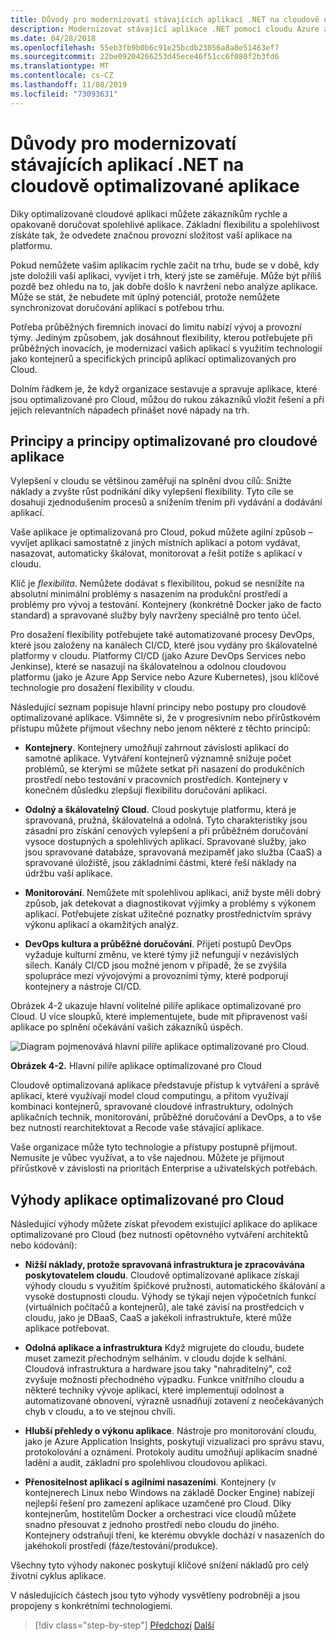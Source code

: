 ```yaml
---
title: Důvody pro modernizovatí stávajících aplikací .NET na cloudově optimalizované aplikace
description: Modernizovat stávající aplikace .NET pomocí cloudu Azure a kontejnerů Windows | Důvody pro modernizovatí stávajících aplikací .NET na cloudově optimalizované aplikace
ms.date: 04/28/2018
ms.openlocfilehash: 55eb3fb9b0b6c91e25bcdb23056a8a8e51463ef7
ms.sourcegitcommit: 22be09204266253d45ece46f51cc6f080f2b3fd6
ms.translationtype: MT
ms.contentlocale: cs-CZ
ms.lasthandoff: 11/08/2019
ms.locfileid: "73093631"
---
```

# <a name="reasons-to-modernize-existing-net-apps-to-cloud-optimized-applications"></a>Důvody pro modernizovatí stávajících aplikací .NET na cloudově optimalizované aplikace

Díky optimalizované cloudové aplikaci můžete zákazníkům rychle a opakovaně doručovat spolehlivé aplikace. Základní flexibilitu a spolehlivost získáte tak, že odvedete značnou provozní složitost vaší aplikace na platformu.

Pokud nemůžete vašim aplikacím rychle začít na trhu, bude se v době, kdy jste doložili vaši aplikaci, vyvíjet i trh, který jste se zaměřuje. Může být příliš pozdě bez ohledu na to, jak dobře došlo k navržení nebo analýze aplikace. Může se stát, že nebudete mít úplný potenciál, protože nemůžete synchronizovat doručování aplikací s potřebou trhu.

Potřeba průběžných firemních inovací do limitu nabízí vývoj a provozní týmy. Jediným způsobem, jak dosáhnout flexibility, kterou potřebujete při průběžných inovacích, je modernizaci vašich aplikací s využitím technologií jako kontejnerů a specifických principů aplikací optimalizovaných pro Cloud.

Dolním řádkem je, že když organizace sestavuje a spravuje aplikace, které jsou optimalizované pro Cloud, můžou do rukou zákazníků vložit řešení a při jejich relevantních nápadech přinášet nové nápady na trh.

## <a name="cloud-optimized-application-principles-and-tenets"></a>Principy a principy optimalizované pro cloudové aplikace

Vylepšení v cloudu se většinou zaměřují na splnění dvou cílů: Snižte náklady a zvyšte růst podnikání díky vylepšení flexibility. Tyto cíle se dosahují zjednodušením procesů a snížením třením při vydávání a dodávání aplikací.

Vaše aplikace je optimalizovaná pro Cloud, pokud můžete agilní způsob – vyvíjet aplikaci samostatně z jiných místních aplikací a potom vydávat, nasazovat, automaticky škálovat, monitorovat a řešit potíže s aplikací v cloudu.

Klíč je *flexibilita*. Nemůžete dodávat s flexibilitou, pokud se nesnížíte na absolutní minimální problémy s nasazením na produkční prostředí a problémy pro vývoj a testování. Kontejnery (konkrétně Docker jako de facto standard) a spravované služby byly navrženy speciálně pro tento účel.

Pro dosažení flexibility potřebujete také automatizované procesy DevOps, které jsou založeny na kanálech CI/CD, které jsou vydány pro škálovatelné platformy v cloudu. Platformy CI/CD (jako Azure DevOps Services nebo Jenkinse), které se nasazují na škálovatelnou a odolnou cloudovou platformu (jako je Azure App Service nebo Azure Kubernetes), jsou klíčové technologie pro dosažení flexibility v cloudu.

Následující seznam popisuje hlavní principy nebo postupy pro cloudově optimalizované aplikace. Všimněte si, že v progresivním nebo přírůstkovém přístupu můžete přijmout všechny nebo jenom některé z těchto principů:

- **Kontejnery**. Kontejnery umožňují zahrnout závislosti aplikací do samotné aplikace. Vytváření kontejnerů významně snižuje počet problémů, se kterými se můžete setkat při nasazení do produkčních prostředí nebo testování v pracovních prostředích. Kontejnery v konečném důsledku zlepšují flexibilitu doručování aplikací.

- **Odolný a škálovatelný Cloud**. Cloud poskytuje platformu, která je spravovaná, pružná, škálovatelná a odolná. Tyto charakteristiky jsou zásadní pro získání cenových vylepšení a při průběžném doručování vysoce dostupných a spolehlivých aplikací. Spravované služby, jako jsou spravované databáze, spravovaná mezipaměť jako služba (CaaS) a spravované úložiště, jsou základními částmi, které řeší náklady na údržbu vaší aplikace.

- **Monitorování**. Nemůžete mít spolehlivou aplikaci, aniž byste měli dobrý způsob, jak detekovat a diagnostikovat výjimky a problémy s výkonem aplikací. Potřebujete získat užitečné poznatky prostřednictvím správy výkonu aplikací a okamžitých analýz.

- **DevOps kultura a průběžné doručování**. Přijetí postupů DevOps vyžaduje kulturní změnu, ve které týmy již nefungují v nezávislých silech. Kanály CI/CD jsou možné jenom v případě, že se zvýšila spolupráce mezi vývojovými a provozními týmy, které podporují kontejnery a nástroje CI/CD.

Obrázek 4-2 ukazuje hlavní volitelné pilíře aplikace optimalizované pro Cloud. U více sloupků, které implementujete, bude mít připravenost vaší aplikace po splnění očekávání vašich zákazníků úspěch.

![Diagram pojmenovává hlavní pilíře aplikace optimalizované pro Cloud.](./media/main-pillars-cloud-optimized-application.png)

**Obrázek 4-2.** Hlavní pilíře aplikace optimalizované pro Cloud

Cloudově optimalizovaná aplikace představuje přístup k vytváření a správě aplikací, které využívají model cloud computingu, a přitom využívají kombinaci kontejnerů, spravované cloudové infrastruktury, odolných aplikačních technik, monitorování, průběžné doručování a DevOps, a to vše bez nutnosti rearchitektovat a Recode vaše stávající aplikace.

Vaše organizace může tyto technologie a přístupy postupně přijmout. Nemusíte je vůbec využívat, a to vše najednou. Můžete je přijmout přírůstkově v závislosti na prioritách Enterprise a uživatelských potřebách.

## <a name="benefits-of-a-cloud-optimized-application"></a>Výhody aplikace optimalizované pro Cloud

Následující výhody můžete získat převodem existující aplikace do aplikace optimalizované pro Cloud (bez nutnosti opětovného vytváření architektů nebo kódování):

- **Nižší náklady, protože spravovaná infrastruktura je zpracovávána poskytovatelem cloudu**. Cloudově optimalizované aplikace získají výhody cloudu s využitím špičkové pružnosti, automatického škálování a vysoké dostupnosti cloudu. Výhody se týkají nejen výpočetních funkcí (virtuálních počítačů a kontejnerů), ale také závisí na prostředcích v cloudu, jako je DBaaS, CaaS a jakékoli infrastruktuře, které může aplikace potřebovat.

- **Odolná aplikace a infrastruktura** Když migrujete do cloudu, budete muset zamezit přechodným selháním. v cloudu dojde k selhání. Cloudová infrastruktura a hardware jsou taky "nahraditelný", což zvyšuje možnosti přechodného výpadku. Funkce vnitřního cloudu a některé techniky vývoje aplikací, které implementují odolnost a automatizované obnovení, výrazně usnadňují zotavení z neočekávaných chyb v cloudu, a to ve stejnou chvíli.

- **Hlubší přehledy o výkonu aplikace**. Nástroje pro monitorování cloudu, jako je Azure Application Insights, poskytují vizualizaci pro správu stavu, protokolování a oznámení. Protokoly auditu umožňují aplikacím snadné ladění a audit, základní pro spolehlivou cloudovou aplikaci.

- **Přenositelnost aplikací s agilními nasazeními**. Kontejnery (v kontejnerech Linux nebo Windows na základě Docker Engine) nabízejí nejlepší řešení pro zamezení aplikace uzamčené pro Cloud. Díky kontejnerům, hostitelům Docker a orchestraci více cloudů můžete snadno přesouvat z jednoho prostředí nebo cloudu do jiného. Kontejnery odstraňují tření, ke kterému obvykle dochází v nasazeních do jakéhokoli prostředí (fáze/testování/produkce).

Všechny tyto výhody nakonec poskytují klíčové snížení nákladů pro celý životní cyklus aplikace.

V následujících částech jsou tyto výhody vysvětleny podrobněji a jsou propojeny s konkrétními technologiemi.

>[!div class="step-by-step"]
>[Předchozí](index.md)
>[Další](microsoft-technologies-in-cloud-optimized-applications.md)
